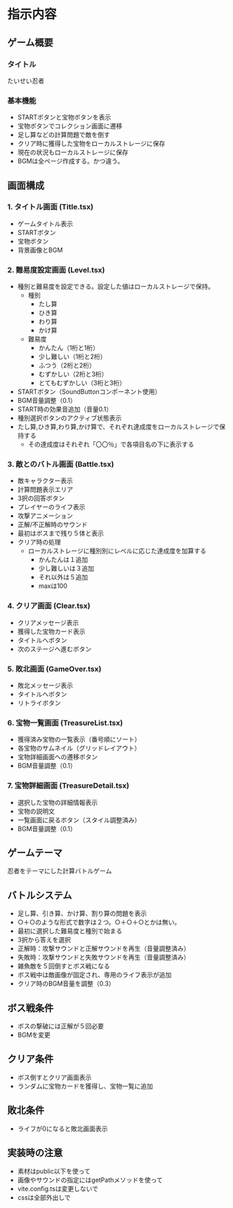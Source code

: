 # 指示内容

## ゲーム概要
### タイトル
たいせい忍者

### 基本機能
- STARTボタンと宝物ボタンを表示
- 宝物ボタンでコレクション画面に遷移
- 足し算などの計算問題で敵を倒す
- クリア時に獲得した宝物をローカルストレージに保存
- 現在の状況もローカルストレージに保存
- BGMは全ページ作成する。かつ違う。

## 画面構成
### 1. タイトル画面 (Title.tsx)
- ゲームタイトル表示
- STARTボタン
- 宝物ボタン
- 背景画像とBGM

### 2. 難易度設定画面 (Level.tsx)
- 種別と難易度を設定できる。設定した値はローカルストレージで保持。
    - 種別
        - たし算
        - ひき算
        - わり算
        - かけ算
    - 難易度
        - かんたん（1桁と1桁）
        - 少し難しい（1桁と2桁）
        - ふつう（2桁と2桁）
        - むずかしい（2桁と3桁）
        - とてもむずかしい（3桁と3桁）
- STARTボタン（SoundButtonコンポーネント使用）
- BGM音量調整（0.1）
- START時の効果音追加（音量0.1）
- 種別選択ボタンのアクティブ状態表示
- たし算,ひき算,わり算,かけ算で、それぞれ達成度をローカルストレージで保持する
    - その達成度はそれぞれ「〇〇％」で各項目名の下に表示する

### 3. 敵とのバトル画面 (Battle.tsx)
- 敵キャラクター表示
- 計算問題表示エリア
- 3択の回答ボタン
- プレイヤーのライフ表示
- 攻撃アニメーション
- 正解/不正解時のサウンド
- 最初はボスまで残り５体と表示
- クリア時の処理
    - ローカルストレージに種別別にレベルに応じた達成度を加算する
        - かんたんは１追加
        - 少し難しいは３追加
        - それ以外は５追加
        - maxは100

### 4. クリア画面 (Clear.tsx)
- クリアメッセージ表示
- 獲得した宝物カード表示
- タイトルへボタン
- 次のステージへ進むボタン

### 5. 敗北画面 (GameOver.tsx)
- 敗北メッセージ表示
- タイトルへボタン
- リトライボタン

### 6. 宝物一覧画面 (TreasureList.tsx)
- 獲得済み宝物の一覧表示（番号順にソート）
- 各宝物のサムネイル（グリッドレイアウト）
- 宝物詳細画面への遷移ボタン
- BGM音量調整（0.1）

### 7. 宝物詳細画面 (TreasureDetail.tsx)
- 選択した宝物の詳細情報表示
- 宝物の説明文
- 一覧画面に戻るボタン（スタイル調整済み）
- BGM音量調整（0.1）

## ゲームテーマ
忍者をテーマにした計算バトルゲーム

## バトルシステム
- 足し算、引き算、かけ算、割り算の問題を表示
- ○＋○のような形式で数字は２つ。○＋○＋○とかは無い。
- 最初に選択した難易度と種別で始まる
- 3択から答えを選択
- 正解時：攻撃サウンドと正解サウンドを再生（音量調整済み）
- 失敗時：攻撃サウンドと失敗サウンドを再生（音量調整済み）
- 雑魚敵を５回倒すとボス戦になる
- ボス戦中は敵画像が固定され、専用のライフ表示が追加
- クリア時のBGM音量を調整（0.3）

## ボス戦条件
- ボスの撃破には正解が５回必要
- BGMを変更

## クリア条件
- ボス倒すとクリア画面表示
- ランダムに宝物カードを獲得し、宝物一覧に追加

## 敗北条件
- ライフが0になると敗北画面表示

## 実装時の注意
- 素材はpublic以下を使って
- 画像やサウンドの指定にはgetPathメソッドを使って
- vite.config.tsは変更しないで
- cssは全部外出しで

